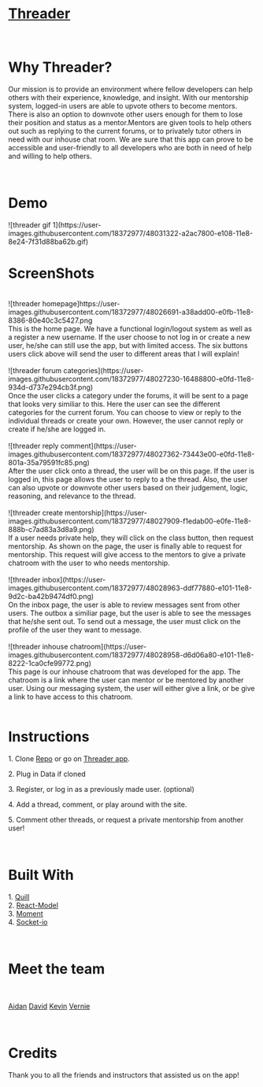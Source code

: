<div>
    <h1><a href= "https://threaderzzz.herokuapp.com/">Threader</a></h1>
    <br>
        <h1>Why Threader?</h1>
            <p>Our mission is to provide an environment where fellow developers can help others with their experience, knowledge, and insight. With our mentorship system, logged-in users are able to upvote others to become mentors. There is also an option to downvote other users enough for them to lose their position and status as a mentor.Mentors are given tools to help others out such as replying to the current forums, or to privately tutor others in need with our inhouse chat room. We are sure that this app can prove to be accessible and user-friendly to all developers who are both in need of help and willing to help others.</p>
    <br>
        <h1>Demo</h1>
            ![threader gif 1](https://user-images.githubusercontent.com/18372977/48031322-a2ac7800-e108-11e8-8e24-7f31d88ba62b.gif)
            <br>
        <h1>ScreenShots</h1>
        <br>
        <div>![threader homepage]https://user-images.githubusercontent.com/18372977/48026691-a38add00-e0fb-11e8-8386-80e40c3c5427.png
        <br>
        This is the home page. We have a functional login/logout system as well as a register a new username. If the user choose to not log in or create a new user, he/she can still use the app, but with limited access. The six buttons users click above will send the user to different areas that I will explain!
        </div>
        <br>
        <div>![threader forum categories](https://user-images.githubusercontent.com/18372977/48027230-16488800-e0fd-11e8-934d-d737e294cb3f.png)
        <br>
        Once the user clicks a category under the forums, it will be sent to a page that looks very similiar to this. Here the user can see the different categories for the current forum. You can choose to view or reply to the individual threads or create your own. However, the user cannot reply or create if he/she are logged in.
        </div>
        <br>
        <div>![threader reply comment](https://user-images.githubusercontent.com/18372977/48027362-73443e00-e0fd-11e8-801a-35a79591fc85.png)
        <br>
        After the user click onto a thread, the user will be on this page. If the user is logged in, this page allows the user to reply to a the thread. Also, the user can also upvote or downvote other users based on their judgement, logic, reasoning, and relevance to the thread.
        </div>
        <br>
        <div>![threader create mentorship](https://user-images.githubusercontent.com/18372977/48027909-f1edab00-e0fe-11e8-888b-c7ad83a3d8a9.png)
        <br>
        If a user needs private help, they will click on the class button, then request mentorship. As shown on the page, the user is finally able to request for mentorship. This request will give access to the mentors to give a private chatroom with the user to who needs mentorship.
        </div>
        <br>
        <div>![threader inbox](https://user-images.githubusercontent.com/18372977/48028963-ddf77880-e101-11e8-9d2c-ba42b9474df0.png)
        <br>
        On the inbox page, the user is able to review messages sent from other users. The outbox a similiar page, but the user is able to see the messages that he/she sent out. To send out a message, the user must click on the profile of the user they want to message.
        </div>
        <br>
        <div>![threader inhouse chatroom](https://user-images.githubusercontent.com/18372977/48028958-d6d06a80-e101-11e8-8222-1ca0cfe99772.png)
        <br>
        This page is our inhouse chatroom that was developed for the app. The chatroom is a link where the user can mentor or be mentored by another user. Using our messaging system, the user will either give a link, or be give a link to have access to this chatroom.
        </div>
        <br>
        </div>
        <h1>Instructions</h1>
            <p>1. Clone  <a href="https://github.com/vedelacruz/project3">Repo</a> or go on <a href= "https://threaderzzz.herokuapp.com/">Threader app</a>.</p>
            <p>2. Plug in Data if cloned</p>
            <p>3. Register, or log in as a previously made user. (optional)</p>
            <p>4. Add a thread, comment, or play around with the site.</p>
            <p>5. Comment other threads, or request a private mentorship from another user!</p>
            <br>
        <h1>Built With</h1>
            <p>
            1. <a href="https://github.com/quilljs/quill">Quill</a>
            <br>
            2. <a href="https://www.npmjs.com/package/react-modal">React-Model</a>
            <br>
            3. <a href="https://www.npmjs.com/package/moment>">Moment</a>
            <br>
            4. <a href="https://www.npmjs.com/package/socket.io">Socket-io</a>
            </p>
            <br>
        <h1>Meet the team</h1>
        <br>
            <p>
            <a href="https://github.com/ironaidan">Aidan</a>
            <a href="https://github.com/davidmhuh">David</a>
            <a href="https://github.com/kyblockstacking">Kevin</a>
            <a href="https://github.com/vedelacruz">Vernie</a>
            </p>
        <br>
        <h1>Credits</h1>
            Thank you to all the friends and instructors that assisted us on the app!
</div>
